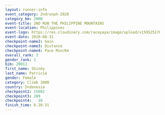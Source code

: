 ```yaml
--- 
layout: runner-info 
event_category: 2ndrunph-2020 
category_km: 2000 
event-title: 2ND RUN THE PHILIPPINE MOUNTAINS 
event-location: Philippines 
event-logo: https://res.cloudinary.com/raceyaya/image/upload/v1595251780/logo/2020/Image_ds2u6w.jpg 
event-date: 2020-08-31 
checkpoint-name2: Gain 
checkpoint-name3: Distance 
checkpoint-name4: Pace Min/Km 
overall_rank: 3
gender_rank: 1
bib: 20011
first_name: Shindy
last_name: Patricia
gender: Female
category: Climb 2000
country: Indonesia
checkpoint2: 15602
checkpoint3: 289
checkpoint4:   10 
finish_time: 6-28-31
--- 
```

